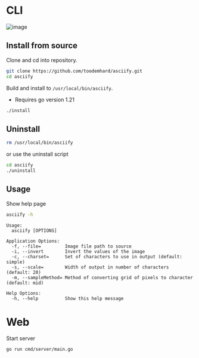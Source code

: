 # CLI
![image](https://github.com/toodemhard/asciify/assets/100080774/5e5ae4da-b17d-468b-b326-827f8872d6e7)

## Install from source
Clone and cd into repository.
```sh
git clone https://github.com/toodemhard/asciify.git
cd asciify
```
Build and install to `/usr/local/bin/asciify`.
- Requires go version 1.21
```sh
./install
```

## Uninstall
```sh
rm /usr/local/bin/asciify
```
or use the uninstall script
```sh
cd asciify
./uninstall
```

## Usage
Show help page
```sh
asciify -h
```
```
Usage:
  asciify [OPTIONS]

Application Options:
  -f, --file=         Image file path to source
  -i, --invert        Invert the values of the image
  -c, --charset=      Set of characters to use in output (default: simple)
  -s, --scale=        Width of output in number of characters (default: 20)
  -m, --sampleMethod= Method of converting grid of pixels to character (default: mid)

Help Options:
  -h, --help          Show this help message
```

# Web
Start server
```sh
go run cmd/server/main.go
```
